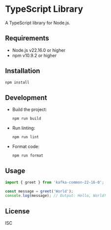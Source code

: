 # TypeScript Library

A TypeScript library for Node.js.

## Requirements

- Node.js v22.16.0 or higher
- npm v10.9.2 or higher

## Installation

```bash
npm install
```

## Development

- Build the project:
  ```bash
  npm run build
  ```

- Run linting:
  ```bash
  npm run lint
  ```

- Format code:
  ```bash
  npm run format
  ```

## Usage

```typescript
import { greet } from 'kafka-common-22-16-0';

const message = greet('World');
console.log(message); // Output: Hello, World!
```

## License

ISC 